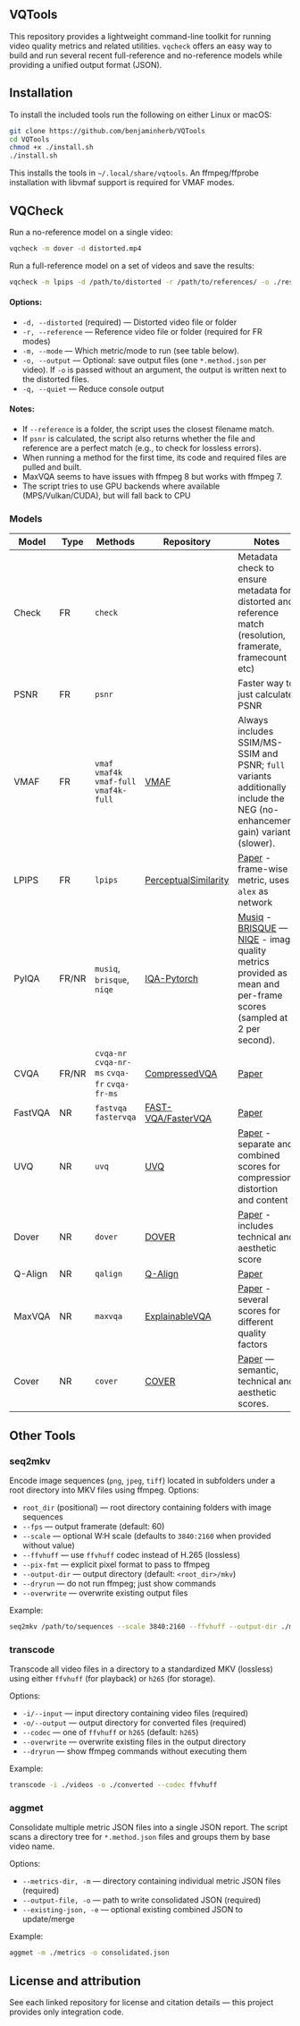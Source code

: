 ## VQTools

This repository provides a lightweight command-line toolkit for running video quality metrics and related utilities. `vqcheck` offers an easy way to build and run several recent full-reference and no-reference models while providing a unified output format (JSON).

## Installation
To install the included tools run the following on either Linux or macOS:
```bash
git clone https://github.com/benjaminherb/VQTools
cd VQTools
chmod +x ./install.sh
./install.sh
```
This installs the tools in `~/.local/share/vqtools`.
An ffmpeg/ffprobe installation with libvmaf support is required for VMAF modes.

## VQCheck

Run a no-reference model on a single video:

```bash
vqcheck -m dover -d distorted.mp4
```

Run a full-reference model on a set of videos and save the results:

```bash
vqcheck -m lpips -d /path/to/distorted -r /path/to/references/ -o ./results/
```

#### Options:
- `-d, --distorted` (required) — Distorted video file or folder
- `-r, --reference` — Reference video file or folder (required for FR modes)
- `-m, --mode` — Which metric/mode to run (see table below).
- `-o, --output` — Optional: save output files (one `*.method.json` per video). If `-o` is passed without an argument, the output is written next to the distorted files.
- `-q, --quiet` — Reduce console output

#### Notes:
- If `--reference` is a folder, the script uses the closest filename match.
- If `psnr` is calculated, the script also returns whether the file and reference are a perfect match (e.g., to check for lossless errors).
- When running a method for the first time, its code and required files are pulled and built.
- MaxVQA seems to have issues with ffmpeg 8 but works with ffmpeg 7.
- The script tries to use GPU backends where available (MPS/Vulkan/CUDA), but will fall back to CPU

### Models

| Model | Type | Methods | Repository | Notes |
|---|---|---|---|---|
| Check | FR | `check` | | Metadata check to ensure metadata for distorted and reference match (resolution, framerate, framecount etc)|
| PSNR | FR | `psnr` | | Faster way to just calculate PSNR|
| VMAF | FR | `vmaf` `vmaf4k` `vmaf-full` `vmaf4k-full` | [VMAF](https://github.com/Netflix/vmaf) | Always includes SSIM/MS-SSIM and PSNR; `full` variants additionally include the NEG (no-enhancement gain) variants (slower).|
| LPIPS |FR| `lpips` | [PerceptualSimilarity](https://github.com/richzhang/PerceptualSimilarity) | [Paper](https://arxiv.org/abs/1801.03924) - frame-wise metric, uses `alex` as network |
| PyIQA | FR/NR | `musiq`, `brisque`, `niqe` | [IQA-Pytorch](https://github.com/chaofengc/IQA-PyTorch) | [Musiq](https://arxiv.org/abs/2108.05997) - [BRISQUE](https://ieeexplore.ieee.org/document/6272356) — [NIQE](https://live.ece.utexas.edu/research/Quality/niqe_spl.pdf) - image quality metrics provided as mean and per-frame scores (sampled at 2 per second). |
| CVQA | FR/NR | `cvqa-nr` `cvqa-nr-ms` `cvqa-fr` `cvqa-fr-ms` | [CompressedVQA](https://github.com/sunwei925/CompressedVQA) | [Paper](https://arxiv.org/abs/2106.01111) |
| FastVQA |NR| `fastvqa` `fastervqa`| [FAST-VQA/FasterVQA](https://github.com/VQAssessment/FAST-VQA-and-FasterVQA) | [Paper](https://arxiv.org/abs/2210.05357) |
| UVQ |NR| `uvq` | [UVQ](https://github.com/google/uvq) | [Paper](https://openaccess.thecvf.com/content/CVPR2021/html/Wang_Rich_Features_for_Perceptual_Quality_Assessment_of_UGC_Videos_CVPR_2021_paper.html) - separate and combined scores for compression, distortion and content|
| Dover |NR| `dover` | [DOVER](https://github.com/QualityAssessment/DOVER) | [Paper](https://arxiv.org/abs/2211.04894) -  includes technical and aesthetic score |
| Q-Align |NR| `qalign` | [Q-Align](https://github.com/Q-Future/Q-Align) | [Paper](https://arxiv.org/abs/2312.17090) |
| MaxVQA | NR | `maxvqa` | [ExplainableVQA](https://github.com/VQAssessment/ExplainableVQA) | [Paper](https://arxiv.org/abs/2305.12726) - several scores for different quality factors |
| Cover | NR | `cover` | [COVER](https://github.com/taco-group/COVER) | [Paper](https://openaccess.thecvf.com/content/CVPR2024W/AI4Streaming/papers/He_COVER_A_Comprehensive_Video_Quality_Evaluator_CVPRW_2024_paper.pdf) — semantic, technical and aesthetic scores. |

## Other Tools

### seq2mkv
Encode image sequences (`png`, `jpeg`, `tiff`) located in subfolders under a root directory into MKV files using ffmpeg.
Options:
- `root_dir` (positional) — root directory containing folders with image sequences
- `--fps` — output framerate (default: 60)
- `--scale` — optional W:H scale (defaults to `3840:2160` when provided without value)
- `--ffvhuff` — use `ffvhuff` codec instead of H.265 (lossless)
- `--pix-fmt` — explicit pixel format to pass to ffmpeg
- `--output-dir` — output directory (default: `<root_dir>/mkv`)
- `--dryrun` — do not run ffmpeg; just show commands
- `--overwrite` — overwrite existing output files

Example:

```bash
seq2mkv /path/to/sequences --scale 3840:2160 --ffvhuff --output-dir ./mkv
```

### transcode
Transcode all video files in a directory to a standardized MKV (lossless) using either `ffvhuff` (for playback) or `h265` (for storage).

Options:
- `-i/--input` — input directory containing video files (required)
- `-o/--output` — output directory for converted files (required)
- `--codec` — one of `ffvhuff` or `h265` (default: `h265`)
- `--overwrite` — overwrite existing files in the output directory
- `--dryrun` — show ffmpeg commands without executing them

Example:

```bash
transcode -i ./videos -o ./converted --codec ffvhuff
```

### aggmet
Consolidate multiple metric JSON files into a single JSON report. The script scans a directory tree for `*.method.json` files and groups them by base video name.

Options:
- `--metrics-dir, -m` — directory containing individual metric JSON files (required)
- `--output-file, -o` — path to write consolidated JSON (required)
- `--existing-json, -e` — optional existing combined JSON to update/merge

Example:

```bash
aggmet -m ./metrics -o consolidated.json
```



## License and attribution

See each linked repository for license and citation details — this project provides only integration code.

